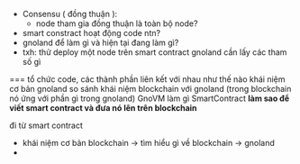 - Consensu ( đồng thuận ):
	- node tham gia đồng thuận là toàn bộ node?
- smart constract hoạt động code ntn?
- gnoland để làm gì và hiện tại đang làm gì?
- txh: thử deploy một node trên smart contract gnoland cần lấy các tham số gì 


===
tổ chức code, các thành phần liên kết với nhau như thế nào
khái niệm cơ bản gnoland
so sánh khái niệm blockchain với gnoland (trong blockchain nó ứng với phần gì trong gnoland)
GnoVM làm gì
SmartContract
**làm sao để viết smart contract và đưa nó lên trên blockchain**

đi từ smart contract

- khái niệm cơ bản blockchain -> tìm hiểu gì về blockchain -> gnoland
- 
